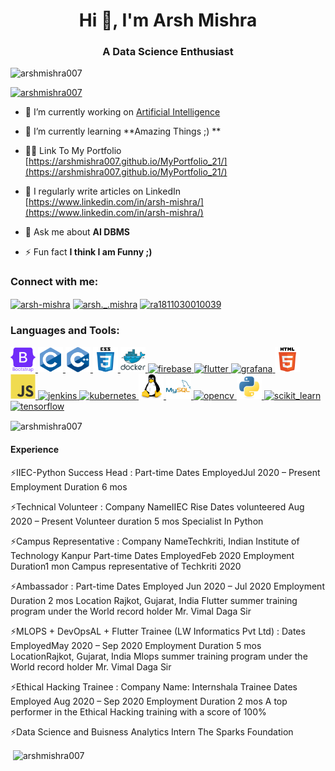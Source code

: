 <h1 align="center">Hi 👋, I'm Arsh Mishra</h1>
<h3 align="center">A Data Science Enthusiast</h3>



<p align="left"> <img src="https://komarev.com/ghpvc/?username=arshmishra007&label=Profile%20views&color=0e75b6&style=flat" alt="arshmishra007" /> </p>

<p align="left"> <a href="https://github.com/ryo-ma/github-profile-trophy"><img src="https://github-profile-trophy.vercel.app/?username=arshmishra007" alt="arshmishra007" /></a> </p>

- 🔭 I’m currently working on [Artificial Intelligence](https://github.com/arshmishra007/Artificial-Intelligence-and-ML.git)

- 🌱 I’m currently learning **Amazing Things ;) **

- 👨‍💻 Link To My Portfolio [https://arshmishra007.github.io/MyPortfolio_21/](https://arshmishra007.github.io/MyPortfolio_21/)

- 📝 I regularly write articles on LinkedIn [https://www.linkedin.com/in/arsh-mishra/](https://www.linkedin.com/in/arsh-mishra/)

- 💬 Ask me about **AI DBMS**


- ⚡ Fun fact **I think I am Funny ;)**

<h3 align="left">Connect with me:</h3>
<p align="left">
<a href="https://linkedin.com/in/arsh-mishra" target="blank"><img align="center" src="https://cdn.jsdelivr.net/npm/simple-icons@3.0.1/icons/linkedin.svg" alt="arsh-mishra" height="30" width="40" /></a>
<a href="https://instagram.com/mishraajii.exe" target="blank"><img align="center" src="https://cdn.jsdelivr.net/npm/simple-icons@3.0.1/icons/instagram.svg" alt="arsh._.mishra" height="30" width="40" /></a>
<a href="https://www.hackerrank.com/ra1811030010039" target="blank"><img align="center" src="https://cdn.jsdelivr.net/npm/simple-icons@3.0.1/icons/hackerrank.svg" alt="ra1811030010039" height="30" width="40" /></a>
</p>

<h3 align="left">Languages and Tools:</h3>
<p align="left"> <a href="https://getbootstrap.com" target="_blank"> <img src="https://raw.githubusercontent.com/devicons/devicon/master/icons/bootstrap/bootstrap-plain-wordmark.svg" alt="bootstrap" width="40" height="40"/> </a> <a href="https://www.cprogramming.com/" target="_blank"> <img src="https://raw.githubusercontent.com/devicons/devicon/master/icons/c/c-original.svg" alt="c" width="40" height="40"/> </a> <a href="https://www.w3schools.com/cpp/" target="_blank"> <img src="https://raw.githubusercontent.com/devicons/devicon/master/icons/cplusplus/cplusplus-original.svg" alt="cplusplus" width="40" height="40"/> </a> <a href="https://www.w3schools.com/css/" target="_blank"> <img src="https://raw.githubusercontent.com/devicons/devicon/master/icons/css3/css3-original-wordmark.svg" alt="css3" width="40" height="40"/> </a> <a href="https://www.docker.com/" target="_blank"> <img src="https://raw.githubusercontent.com/devicons/devicon/master/icons/docker/docker-original-wordmark.svg" alt="docker" width="40" height="40"/> </a> <a href="https://firebase.google.com/" target="_blank"> <img src="https://www.vectorlogo.zone/logos/firebase/firebase-icon.svg" alt="firebase" width="40" height="40"/> </a> <a href="https://flutter.dev" target="_blank"> <img src="https://www.vectorlogo.zone/logos/flutterio/flutterio-icon.svg" alt="flutter" width="40" height="40"/> </a> <a href="https://grafana.com" target="_blank"> <img src="https://www.vectorlogo.zone/logos/grafana/grafana-icon.svg" alt="grafana" width="40" height="40"/> </a> <a href="https://www.w3.org/html/" target="_blank"> <img src="https://raw.githubusercontent.com/devicons/devicon/master/icons/html5/html5-original-wordmark.svg" alt="html5" width="40" height="40"/> </a> <a href="https://developer.mozilla.org/en-US/docs/Web/JavaScript" target="_blank"> <img src="https://raw.githubusercontent.com/devicons/devicon/master/icons/javascript/javascript-original.svg" alt="javascript" width="40" height="40"/> </a> <a href="https://www.jenkins.io" target="_blank"> <img src="https://www.vectorlogo.zone/logos/jenkins/jenkins-icon.svg" alt="jenkins" width="40" height="40"/> </a> <a href="https://kubernetes.io" target="_blank"> <img src="https://www.vectorlogo.zone/logos/kubernetes/kubernetes-icon.svg" alt="kubernetes" width="40" height="40"/> </a> <a href="https://www.linux.org/" target="_blank"> <img src="https://raw.githubusercontent.com/devicons/devicon/master/icons/linux/linux-original.svg" alt="linux" width="40" height="40"/> </a> <a href="https://www.mysql.com/" target="_blank"> <img src="https://raw.githubusercontent.com/devicons/devicon/master/icons/mysql/mysql-original-wordmark.svg" alt="mysql" width="40" height="40"/> </a> <a href="https://opencv.org/" target="_blank"> <img src="https://www.vectorlogo.zone/logos/opencv/opencv-icon.svg" alt="opencv" width="40" height="40"/> </a> <a href="https://www.python.org" target="_blank"> <img src="https://raw.githubusercontent.com/devicons/devicon/master/icons/python/python-original.svg" alt="python" width="40" height="40"/> </a> <a href="https://scikit-learn.org/" target="_blank"> <img src="https://upload.wikimedia.org/wikipedia/commons/0/05/Scikit_learn_logo_small.svg" alt="scikit_learn" width="40" height="40"/> </a> <a href="https://www.tensorflow.org" target="_blank"> <img src="https://www.vectorlogo.zone/logos/tensorflow/tensorflow-icon.svg" alt="tensorflow" width="40" height="40"/> </a> </p>

<p><img align="center" src="https://github-readme-stats.vercel.app/api/top-langs?username=arshmishra007&show_icons=true&locale=en&layout=compact" alt="arshmishra007" /></p>

#### Experience

⚡IIEC-Python Success Head :
  Part-time
  Dates EmployedJul 2020 – Present
  Employment Duration 6 mos
  
⚡Technical Volunteer :
  Company NameIIEC Rise
  Dates volunteered Aug 2020 – Present Volunteer duration 5 mos
  Specialist In Python

⚡Campus Representative :
   Company NameTechkriti, Indian Institute of Technology Kanpur Part-time
   Dates EmployedFeb 2020
   Employment Duration1 mon
   Campus representative of Techkriti 2020

⚡Ambassador :
  Part-time
  Dates Employed Jun 2020 – Jul 2020
  Employment Duration 2 mos
  Location Rajkot, Gujarat, India
  Flutter summer training program under the World record holder Mr. Vimal Daga Sir
  
⚡MLOPS + DevOpsAL + Flutter Trainee (LW Informatics Pvt Ltd) :
  Dates EmployedMay 2020 – Sep 2020
  Employment Duration 5 mos
  LocationRajkot, Gujarat, India
  Mlops summer training program under the World record holder Mr. Vimal Daga Sir
  
⚡Ethical Hacking Trainee :
  Company Name: Internshala Trainee
  Dates Employed Aug 2020 – Sep 2020
  Employment Duration 2 mos
  A top performer in the Ethical Hacking training with a score of 100%  
  
⚡Data Science and Buisness Analytics Intern
  The Sparks Foundation
  

<p>&nbsp;<img align="center" src="https://github-readme-stats.vercel.app/api?username=arshmishra007&show_icons=true&locale=en" alt="arshmishra007" /></p>




